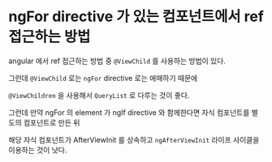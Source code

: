 # ngFor directive 가 있는 컴포넌트에서 ref 접근하는 방법

angular 에서 ref 접근하는 방법 중 `@ViewChild` 를 사용하는 방법이 있다.

그런데 `@ViewChild` 로는 `ngFor` directive 로는 애매하기 때문에

`@ViewChildren` 을 사용해서 `QueryList` 로 다루는 것이 좋다.

그런데 만약 ngFor 의 element 가 ngIf directive 와 함께한다면 자식 컴포넌트를 별도의 컴포넌트로 만든 뒤

해당 자식 컴포넌트가 AfterViewInit 를 상속하고 `ngAfterViewInit` 라이프 사이클을 이용하는 것이 낫다.
